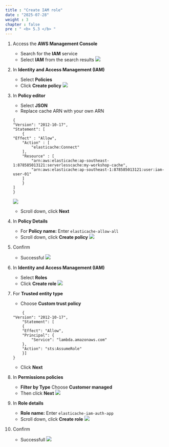 ```yaml
---
title : "Create IAM role"
date : "2025-07-28" 
weight : 3
chapter : false
pre : " <b> 5.3 </b> "
---
```



1. Access the **AWS Management Console**
    - Search for the **IAM** service
    - Select **IAM** from the search results
    ![](/images/5.ElastiCache/10.png)

2. In **Identity and Access Management (IAM)**
    - Select **Policies**
    - Click **Create policy**
    ![](/images/5.ElastiCache/14.png)

3. In **Policy editor**
    - Select **JSON**
    - Replace cache ARN with your own ARN
    ```
    {
    "Version": "2012-10-17",
    "Statement": [
        {
    "Effect" : "Allow",
        "Action" : [
            "elasticache:Connect"
        ],
        "Resource" : [
            "arn:aws:elasticache:ap-southeast-1:878585013121:serverlesscache:my-workshop-cache",
            "arn:aws:elasticache:ap-southeast-1:878585013121:user:iam-user-01"
        ]
        }
    ]
    }
    ```
    ![](/images/5.ElastiCache/34.png)

    - Scroll down, click **Next** 

4. In **Policy Details**
    - For **Policy name:** Enter `elasticache-allow-all`
    - Scroll down, click **Create policy**
    ![](/images/5.ElastiCache/16.png)

5. Confirm
    - Successful
    ![](/images/5.ElastiCache/17.png)

6. In **Identity and Access Management (IAM)**
    - Select **Roles**
    - Click **Create role**
    ![](/images/5.ElastiCache/11.png)

7. For **Trusted entity type**
    - Choose **Custom trust policy**
    ```
        {
    "Version": "2012-10-17",
        "Statement": [
        {
        "Effect": "Allow",
        "Principal": {
            "Service": "lambda.amazonaws.com"
        },
        "Action": "sts:AssumeRole"
        }]
    }

    ```


    - Click **Next**
<!-- ![](/images/5.ElastiCache/13.png) -->

8. In **Permissions policies**
    - **Filter by Type** Choose **Customer managed**
    - Then click **Next**
    ![](/images/5.ElastiCache/18.png)

9. In **Role details**
    - **Role name:** Enter `elasticache-iam-auth-app`
    - Scroll down, click **Create role**
    ![](/images/5.ElastiCache/35.png)

10. Confirm
    - Successfull
    ![](/images/5.ElastiCache/20.png)